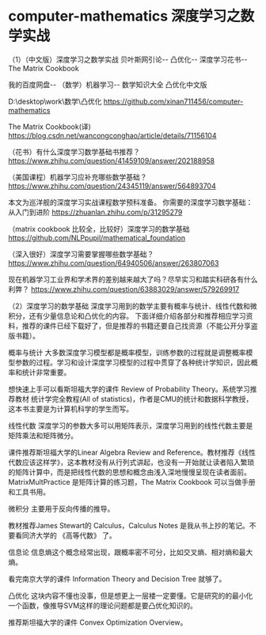 # computer-mathematics 深度学习之数学实战

（1）（中文版）深度学习之数学实战
贝叶斯网引论-- 凸优化-- 深度学习花书-- The Matrix Cookbook

我的百度网盘-- （数学）机器学习-- 数学知识大全 凸优化中文版

D:\desktop\work\数学\凸优化
https://github.com/xinan711456/computer-mathematics

The Matrix Cookbook(译)
https://blog.csdn.net/wancongconghao/article/details/71156104

（花书）有什么深度学习数学基础书推荐？
https://www.zhihu.com/question/41459109/answer/202188958

（美国课程）机器学习应补充哪些数学基础？
https://www.zhihu.com/question/24345119/answer/564893704

本文为巡洋舰的深度学习实战课程数学预科准备。
你需要的深度学习数学基础： 从入门到进阶
https://zhuanlan.zhihu.com/p/31295279

（matrix cookbook 比较全，比较好）深度学习的数学基础
https://github.com/NLPpupil/mathematical_foundation

（深入很好）深度学习需要掌握哪些数学基础？
https://www.zhihu.com/question/64940506/answer/263807063

现在机器学习工业界和学术界的差别越来越大了吗？尽早实习和踏实科研各有什么利弊？
https://www.zhihu.com/question/63883029/answer/579269917

（2）深度学习的数学基础
深度学习用到的数学主要有概率与统计、线性代数和微积分，还有少量信息论和凸优化的内容。 下面详细介绍各部分和推荐相应学习资料，推荐的课件已经下载好了，但是推荐的书籍还要自己找资源（不能公开分享盗版书籍）。

概率与统计
大多数深度学习模型都是概率模型，训练参数的过程就是调整概率模型参数的过程。学习和设计深度学习模型的过程中贯穿了各种统计学知识，因此概率和统计非常重要。

想快速上手可以看斯坦福大学的课件 Review of Probability Theory。系统学习推荐教材 统计学完全教程(All of statistics)，作者是CMU的统计和数据科学教授，这本书主要是为计算机科学的学生而写。

线性代数
深度学习的参数大多可以用矩阵表示，深度学习用到的线性代数主要是矩阵乘法和矩阵微分。

课件推荐斯坦福大学的Linear Algebra Review and Reference。教材推荐《线性代数应该这样学》，这本教材没有从行列式讲起，也没有一开始就让读者陷入繁琐的矩阵计算中，而是把线性代数的思想和概念由浅入深地慢慢呈现在读者面前。MatrixMultPractice 是矩阵计算的练习题，The Matrix Cookbook 可以当做手册和工具书用。

微积分
主要用于反向传播的推导。

教材推荐James Stewart的 Calculus，Calculus Notes 是我从书上抄的笔记。不要看同济大学的 《高等代数》 了。

信息论
信息熵这个概念经常出现，跟概率密不可分，比如交叉熵、相对熵和最大熵。

看完南京大学的课件 Information Theory and Decision Tree 就够了。

凸优化
这块内容不懂也没事，但是想更上一层楼一定要懂。它是研究的的最小化一个函数，像推导SVM这样的理论问题都是要凸优化知识的。

推荐斯坦福大学的课件 Convex Optimization Overview。
